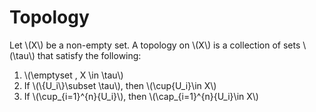 
# Topology

Let \\(X\\) be a non-empty set. A topology on \\(X\\) is a collection of sets \\(\tau\\) that satisfy the following:

1. \\(\emptyset , X \in \tau\\)
2. If \\(\\{U_i\\}\subset \tau\\), then \\(\cup{U_i}\in X\\)
3. If \\(\cup_{i=1}^{n}{U_i}\\), then \\(\cap_{i=1}^{n}{U_i}\in X\\)

